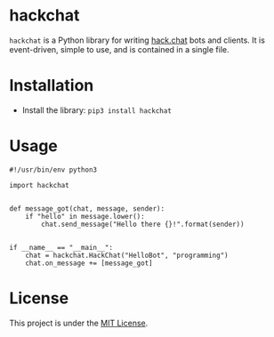 # hackchat

`hackchat` is a Python library for writing [hack.chat](https://hack.chat) bots and clients. It is event-driven, simple to use, and is
contained in a single file.

# Installation

- Install the library: `pip3 install hackchat`

# Usage

```python3
#!/usr/bin/env python3

import hackchat


def message_got(chat, message, sender):
    if "hello" in message.lower():
        chat.send_message("Hello there {}!".format(sender))


if __name__ == "__main__":
    chat = hackchat.HackChat("HelloBot", "programming")
    chat.on_message += [message_got]
```

# License

This project is under the [MIT License](LICENSE.txt).
